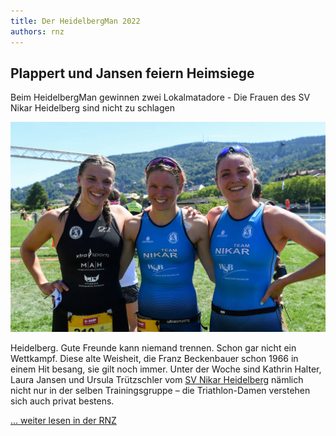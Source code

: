 ```yaml
---
title: Der HeidelbergMan 2022
authors: rnz
---
```


## Plappert und Jansen feiern Heimsiege

Beim HeidelbergMan gewinnen zwei Lokalmatadore - Die Frauen des SV Nikar Heidelberg sind nicht zu schlagen

![HeidelbergMan 2022](./img/heidelbergman2022.jpeg)

Heidelberg. Gute Freunde kann niemand trennen. Schon gar nicht ein Wettkampf. Diese alte Weisheit, die Franz Beckenbauer schon 1966 in einem Hit besang, sie gilt noch immer. Unter der Woche sind Kathrin Halter, Laura Jansen und Ursula Trützschler vom [SV Nikar Heidelberg](https://sv-nikar.de) nämlich nicht nur in der selben Trainingsgruppe – die Triathlon-Damen verstehen sich auch privat bestens.

[... weiter lesen in der RNZ](https://www.rnz.de/sport/sportregional_artikel,-plappert-und-jansen-feiern-heimsiege-_arid,926869.html)